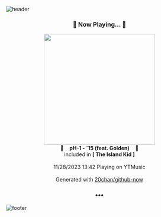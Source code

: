 ![header](https://capsule-render.vercel.app/api?type=wave&height=170&section=header&fontColor=090707&fontAlignX=45&fontAlignY=65&fontSize=100)

<h3 align="center">🎵 Now Playing... 🎵</h3>
<p align="center">
  <a href="https://music.youtube.com/watch?v=w8g15-inzQM">
    <img width="300" src="https://lh3.googleusercontent.com/mRlGGc-KUCD3JD3_zpbTmG4s23ZyQqKzRWM9DjiquMAti9jN2RhO29WfARGf1hEedp2rf9VMScUp1Hw">
  </a>
  <br>
  🎵&nbsp&nbsp&nbsp <b>pH-1 - `15 (feat. Golden)</b> &nbsp&nbsp&nbsp🎵
  <br>
  included in <b>[ The Island Kid ]</b>
  
  <br />
  <br />
  11/28/2023 13:42 Playing on YTMusic
  <br />
  <br />
  Generated with <a href="https://github.com/20chan/github-now">20chan/github-now</a>
</p>

<h3 align="center">•••</h3>

![footer](https://capsule-render.vercel.app/api?type=wave&height=150&section=footer)
